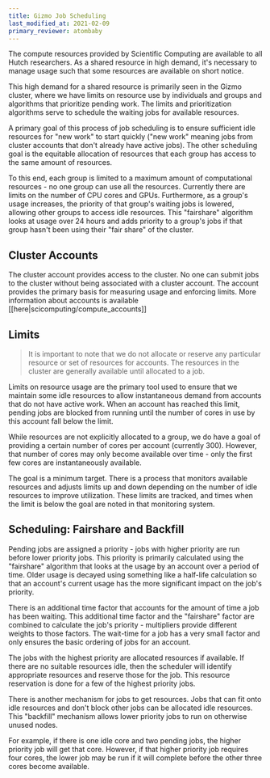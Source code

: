```yaml
---
title: Gizmo Job Scheduling
last_modified_at: 2021-02-09
primary_reviewer: atombaby
---
```


The compute resources provided by Scientific Computing are available to all Hutch researchers. As a shared resource in high demand, it's necessary to manage usage such that some resources are available on short notice.

This high demand for a shared resource is primarily seen in the Gizmo cluster, where we have limits on resource use by individuals and groups and algorithms that prioritize pending work. The limits and prioritization algorithms serve to schedule the waiting jobs for available resources.

A primary goal of this process of job scheduling is to ensure sufficient idle resources for "new work" to start quickly ("new work" meaning jobs from cluster accounts that don't already have active jobs). The other scheduling goal is the equitable allocation of resources that each group has access to the same amount of resources.

To this end, each group is limited to a maximum amount of computational resources - no one group can use all the resources. Currently there are limits on the number of CPU cores and GPUs.  Furthermore, as a group's usage increases, the priority of that group's waiting jobs is lowered, allowing other groups to access idle resources.  This "fairshare" algorithm looks at usage over 24 hours and adds priority to a group's jobs if that group hasn't been using their "fair share" of the cluster.

## Cluster Accounts

The cluster account provides access to the cluster. No one can submit jobs to the cluster without being associated with a cluster account. The account provides the primary basis for measuring usage and enforcing limits. More information about accounts is available [[here|scicomputing/compute_accounts]] 

## Limits

> It is important to note that we do not allocate or reserve any particular resource or set of resources for accounts.  The resources in the cluster are generally available until allocated to a job.

Limits on resource usage are the primary tool used to ensure that we maintain some idle resources to allow  instantaneous demand from accounts that do not have active work. When an account has reached this limit, pending jobs are blocked from running until the number of cores in use by this account fall below the limit.

While resources are not explicitly allocated to a group, we do have a goal of providing a certain number of cores per account (currently 300). However, that number of cores may only become available over time - only the first few cores are instantaneously available.

The goal is a minimum target. There is a process that monitors available resources and adjusts limits up and down depending on the number of idle resources to improve utilization. These limits are tracked, and times when the limit is below the goal are noted in that monitoring system.

## Scheduling: Fairshare and Backfill

Pending jobs are assigned a priority - jobs with higher priority are run before lower priority jobs. This priority is primarily calculated using the "fairshare" algorithm that looks at the usage by an account over a period of time. Older usage is decayed using something like a half-life calculation so that an account's current usage has the more significant impact on the job's priority.

There is an additional time factor that accounts for the amount of time a job has been waiting. This additional time factor and the "fairshare" factor are combined to calculate the job's priority - multipliers provide different weights to those factors. The wait-time for a job has a very small factor and only ensures the basic ordering of jobs for an account.

The jobs with the highest priority are allocated resources if available. If there are no suitable resources idle, then the scheduler will identify appropriate resources and reserve those for the job. This resource reservation is done for a few of the highest priority jobs.

There is another mechanism for jobs to get resources. Jobs that can fit onto idle resources and don't block other jobs can be allocated idle resources. This "backfill" mechanism allows lower priority jobs to run on otherwise unused nodes.

For example, if there is one idle core and two pending jobs, the higher priority job will get that core. However, if that higher priority job requires four cores, the lower job may be run if it will complete before the other three cores become available.

